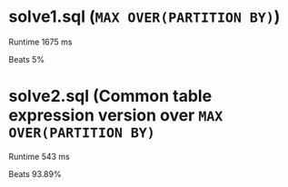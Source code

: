 # solve1.sql (`MAX OVER(PARTITION BY)`)

Runtime 1675 ms

Beats 5%

# solve2.sql (Common table expression version over `MAX OVER(PARTITION BY)`

Runtime 543 ms

Beats 93.89%


